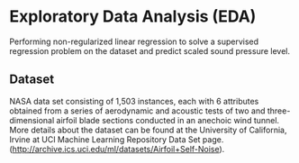 # Exploratory Data Analysis (EDA)
Performing non-regularized linear regression to solve a supervised regression problem on the dataset and
predict scaled sound pressure level.

## Dataset
NASA data set consisting of 1,503 instances, each with 6 attributes obtained from a series of aerodynamic and 
acoustic tests of two and three-dimensional airfoil blade sections conducted in an anechoic wind tunnel.
More details about the dataset can be found at the University of California, Irvine at UCI Machine Learning Repository Data Set page.
(http://archive.ics.uci.edu/ml/datasets/Airfoil+Self-Noise).

